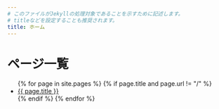 ```yaml
---
# このファイルがJekyllの処理対象であることを示すために記述します。
# titleなどを設定することも推奨されます。
title: ホーム
---
```


# ページ一覧

<ul>
  {% for page in site.pages %}
    {% if page.title and page.url != "/" %}
      <li><a href="{{ site.baseurl }}{{ page.url }}">{{ page.title }}</a></li>
    {% endif %}
  {% endfor %}
</ul>